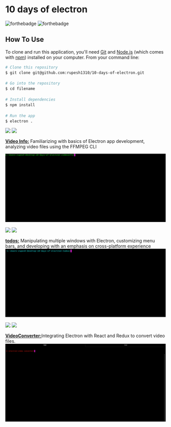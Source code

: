 # 10 days of electron

![forthebadge](https://forthebadge.com/images/badges/made-with-javascript.svg)  ![forthebadge](https://forthebadge.com/images/badges/built-with-love.svg)


## How To Use

To clone and run this application, you'll need [Git](https://git-scm.com) and [Node.js](https://nodejs.org/en/download/) (which comes with [npm](http://npmjs.com)) installed on your computer. From your command line:

```bash
# Clone this repository
$ git clone git@github.com:rupesh1310/10-days-of-electron.git

# Go into the repository
$ cd filename

# Install dependencies
$ npm install

# Run the app
$ electron .
```

![](https://img.shields.io/badge/Day-0-blue.svg?style=for-the-badge)  ![](https://img.shields.io/badge/videoinfo-blue.svg?style=for-the-badge)

[**Video Info:**](https://github.com/rupesh1310/10-days-of-electron/tree/master/videoinfo) Familiarizing with basics of Electron app development, analyzing video files using the FFMPEG CLI

![alt tag](videoinfo/final.gif)


![](https://img.shields.io/badge/Day-1-red.svg?style=for-the-badge)  ![](https://img.shields.io/badge/todos-red.svg?style=for-the-badge)

 [**todos:**](https://github.com/rupesh1310/10-days-of-electron/tree/master/todos) Manipulating multiple windows with Electron, customizing menu bars, and developing with an emphasis on cross-platform experience
![alt tag](todos/todo.gif)

![](https://img.shields.io/badge/Day-2-orange.svg?style=for-the-badge)  ![](https://img.shields.io/badge/Video_Converter-red.svg?style=for-the-badge)

 [**VideoConverter:**](https://github.com/rupesh1310/video-file-converter)Integrating Electron with React and Redux to convert video files.
![alt tag](./converter.gif)
